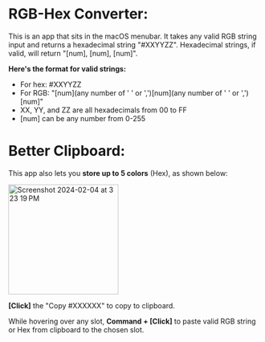 # RGB-Hex Converter:
This is an app that sits in the macOS menubar. It takes any valid RGB string input and returns a hexadecimal string "#XXYYZZ". Hexadecimal strings, if valid, will return "\[num], \[num], \[num]".

**Here's the format for valid strings:**
- For hex: #XXYYZZ
- For RGB: "\[num](any number of ' ' or ',')\[num](any number of ' ' or ',')\[num]"
- XX, YY, and ZZ are all hexadecimals from 00 to FF
- \[num] can be any number from 0-255

# Better Clipboard:

This app also lets you **store up to 5 colors** (Hex), as shown below:

<img width="219" alt="Screenshot 2024-02-04 at 3 23 19 PM" src="https://github.com/alexyzha/RGB-Hex-Converter/assets/122637724/7e795595-b14f-48a6-b174-171b721fcd00">

**\[Click]** the "Copy #XXXXXX" to copy to clipboard.

While hovering over any slot, **Command + \[Click]** to paste valid RGB string or Hex from clipboard to the chosen slot.

